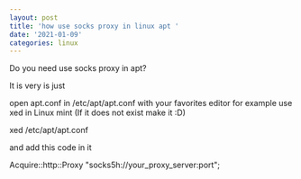 ```yaml
---
layout: post
title: 'how use socks proxy in linux apt '
date: '2021-01-09'
categories: linux
---
```

Do you need use socks proxy in apt?

It is very is just 

open apt.conf in /etc/apt/apt.conf with your favorites editor for example use xed in Linux mint  (If it does not exist make it :D)

xed /etc/apt/apt.conf

and add this code in it 

Acquire::http::Proxy "socks5h://your_proxy_server:port";

